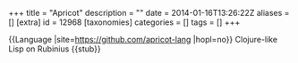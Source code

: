 +++
title = "Apricot"
description = ""
date = 2014-01-16T13:26:22Z
aliases = []
[extra]
id = 12968
[taxonomies]
categories = []
tags = []
+++

{{Language
|site=https://github.com/apricot-lang
|hopl=no}}
Clojure-like Lisp on Rubinius
{{stub}}

